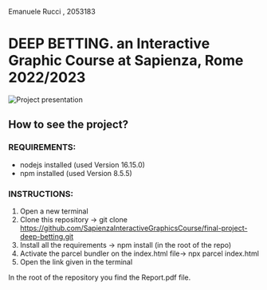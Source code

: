 
Emanuele Rucci , 2053183

# DEEP BETTING. an Interactive Graphic Course at Sapienza, Rome 2022/2023
![Project presentation](./assets/Screen/project_.png)

## How to see the project?
### REQUIREMENTS:
- nodejs installed (used Version 16.15.0)
- npm installed (used Version 8.5.5)

### INSTRUCTIONS:
1. Open a new terminal
2. Clone this repository -> git clone https://github.com/SapienzaInteractiveGraphicsCourse/final-project-deep-betting.git
3. Install all the requirements -> npm install (in the root of the repo)
4. Activate the parcel bundler on the index.html file-> npx parcel index.html
5. Open the link given in the terminal


In the root of the repository you find the Report.pdf file.




